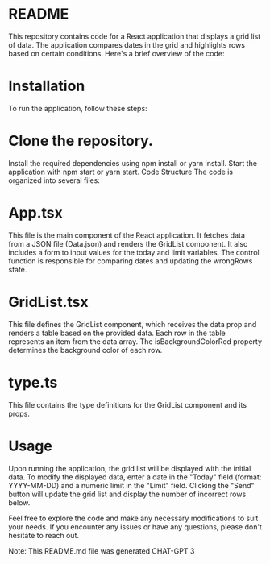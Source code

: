 # README

This repository contains code for a React application that displays a grid list of data. The application compares dates in the grid and highlights rows based on certain conditions. Here's a brief overview of the code:

# Installation

To run the application, follow these steps:

# Clone the repository.

Install the required dependencies using npm install or yarn install.
Start the application with npm start or yarn start.
Code Structure
The code is organized into several files:

# App.tsx

This file is the main component of the React application. It fetches data from a JSON file (Data.json) and renders the GridList component. It also includes a form to input values for the today and limit variables. The control function is responsible for comparing dates and updating the wrongRows state.

# GridList.tsx

This file defines the GridList component, which receives the data prop and renders a table based on the provided data. Each row in the table represents an item from the data array. The isBackgroundColorRed property determines the background color of each row.

# type.ts

This file contains the type definitions for the GridList component and its props.

# Usage

Upon running the application, the grid list will be displayed with the initial data. To modify the displayed data, enter a date in the "Today" field (format: YYYY-MM-DD) and a numeric limit in the "Limit" field. Clicking the "Send" button will update the grid list and display the number of incorrect rows below.

Feel free to explore the code and make any necessary modifications to suit your needs. If you encounter any issues or have any questions, please don't hesitate to reach out.

Note: This README.md file was generated CHAT-GPT 3
